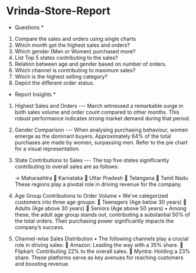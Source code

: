 # Vrinda-Store-Report
* Questions * 
1.	Compare the sales and orders using single charts
2.	Which month got the highest sales and orders?
3.	Which gender (Men or Women) purchased more?
4.	List Top 5 states contributing to the sales?
5.	Relation between age and gender based on number of orders.
6.	Which channel is contributing to maximum sales?
7.	Which is the highest selling category?
8.	Depict the different order status.


* Report Insights *
1.  Highest Sales and Orders
  ---	March witnessed a remarkable surge in both sales volume and order count compared to other months. This robust performance indicates strong market demand during that period.
2.	Gender Comparison
	--- When analysing purchasing behaviour, women emerge as the dominant buyers. Approximately 64% of the total purchases are made by women, surpassing men. Refer to the pie chart for a visual representation.
3.	State Contributions to Sales
  ---	The top five states significantly contributing to overall sales are as follows:
  	
	 -> Maharashtra
	Karnataka
	Uttar Pradesh
	Telangana
	Tamil Nadu These regions play a pivotal role in driving revenue for the company.
5.	Age Group Contributions to Order Volume
•	We’ve categorized customers into three age groups: 
	Teenagers (Age below 30 years)
	Adults (Age above 30 years)
	Seniors (Age above 50 years)
•	Among these, the adult age group stands out, contributing a substantial 50% of the total orders. Their purchasing power significantly impacts the company’s success.
6.	Channel-wise Sales Distribution
•	The following channels play a crucial role in driving sales: 
	Amazon: Leading the way with a 35% share.
	Flipkart: Contributing 22% to the overall sales.
	Myntra: Holding a 23% share. These platforms serve as key avenues for reaching customers and boosting revenue.

